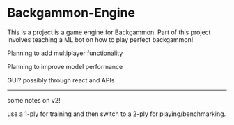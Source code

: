 # Backgammon-Engine

This is a project is a game engine for Backgammon. Part of this project involves teaching a ML bot on how to play perfect backgammon!

Planning to add multiplayer functionality

Planning to improve model performance

GUI? possibly through react and APIs

------- - - - - - - - - - - - - - - - - - 

some notes on v2!

use a 1-ply for training and then switch to a 2-ply for playing/benchmarking. 

